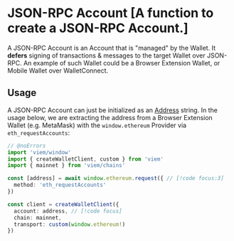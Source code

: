 # JSON-RPC Account [A function to create a JSON-RPC Account.]

A JSON-RPC Account is an Account that is "managed" by the Wallet. It **defers** signing of transactions & messages to the target Wallet over JSON-RPC. An example of such Wallet could be a Browser Extension Wallet, or Mobile Wallet over WalletConnect.

## Usage

A JSON-RPC Account can just be initialized as an [Address](/docs/glossary/types#address) string. In the usage below, we are extracting the address from a Browser Extension Wallet (e.g. MetaMask) with the `window.ethereum` Provider via `eth_requestAccounts`:

```ts twoslash
// @noErrors
import 'viem/window'
import { createWalletClient, custom } from 'viem'
import { mainnet } from 'viem/chains'

const [address] = await window.ethereum.request({ // [!code focus:3]
  method: 'eth_requestAccounts' 
})

const client = createWalletClient({
  account: address, // [!code focus]
  chain: mainnet,
  transport: custom(window.ethereum!)
})
```
